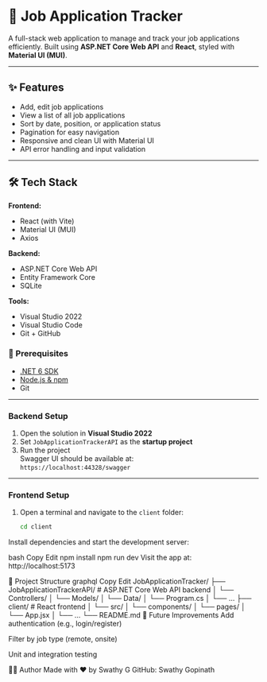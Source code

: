# 📌 Job Application Tracker

A full-stack web application to manage and track your job applications efficiently. Built using **ASP.NET Core Web API** and **React**, styled with **Material UI (MUI)**.

---

## ✨ Features

-  Add, edit job applications
-  View a list of all job applications
-  Sort by date, position, or application status
-  Pagination for easy navigation
-  Responsive and clean UI with Material UI
-  API error handling and input validation

---

## 🛠️ Tech Stack

**Frontend:**
- React (with Vite)
- Material UI (MUI)
- Axios

**Backend:**
- ASP.NET Core Web API
- Entity Framework Core
- SQLite

**Tools:**
- Visual Studio 2022
- Visual Studio Code
- Git + GitHub

### 📌 Prerequisites

- [.NET 6 SDK](https://dotnet.microsoft.com/en-us/download)
- [Node.js & npm](https://nodejs.org/)
- Git

---

### Backend Setup

1. Open the solution in **Visual Studio 2022**
2. Set `JobApplicationTrackerAPI` as the **startup project**
3. Run the project  
   Swagger UI should be available at:  
   `https://localhost:44328/swagger`

---

### Frontend Setup

1. Open a terminal and navigate to the `client` folder:

   ```bash
   cd client
Install dependencies and start the development server:

bash
Copy
Edit
npm install
npm run dev
Visit the app at:
http://localhost:5173

📁 Project Structure
graphql
Copy
Edit
JobApplicationTracker/
├── JobApplicationTrackerAPI/      # ASP.NET Core Web API backend
│   └── Controllers/
│   └── Models/
│   └── Data/
│   └── Program.cs
│   └── ...
├── client/                        # React frontend
│   └── src/
│   └── components/
│   └── pages/
│   └── App.jsx
│   └── ...
└── README.md
🧩 Future Improvements
Add authentication (e.g., login/register)

Filter by job type (remote, onsite)

Unit and integration testing

👩‍💻 Author
Made with ❤️ by Swathy G
GitHub: Swathy Gopinath

